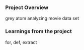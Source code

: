 ### Project Overview

 grey atom analyzing movie data set


### Learnings from the project

 for, def, extract


